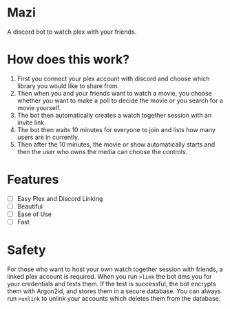 # Mazi
A discord bot to watch plex with your friends.


# How does this work?
1. First you connect your plex account with discord and choose which library you would like to share from.
2. Then when you and your friends want to watch a movie, you choose whether you want to make a poll to decide the movie or you search for a movie yourself.
3. The bot then automatically creates a watch together session with an invite link.
4. The bot then waits 10 minutes for everyone to join and lists how many users are in currently. 
5. Then after the 10 minutes, the movie or show automatically starts and then the user who owns the media can choose the controls.

# Features
- [ ] Easy Plex and Discord Linking
- [ ] Beautiful
- [ ] Ease of Use
- [ ] Fast

# Safety
For those who want to host your own watch together session with friends, a linked plex account is required. When you run ```>link``` the bot dms you for your credentials and tests them. If the test is successful, the bot encrypts them with Argon2id, and stores them in a secure database. You can always run ```>unlink``` to unlink your accounts which deletes them from the database.
